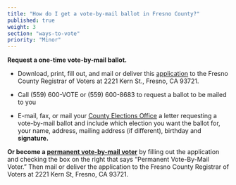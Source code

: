 ```yaml
---
title: "How do I get a vote-by-mail ballot in Fresno County?"
published: true
weight: 3
section: "ways-to-vote"
priority: "Minor"
---
```

**Request a one-time vote-by-mail ballot.**   

- Download, print, fill out, and mail or deliver this [application](http://www.co.fresno.ca.us/home/showdocument?id=2659) to the Fresno County Registrar of Voters at 2221 Kern St., Fresno, CA 93721.   

- Call (559) 600-VOTE or (559) 600-8683 to request a ballot to be mailed to you   

- E-mail, fax, or mail your [County Elections Office](#section-election-office-contact) a letter requesting a vote-by-mail ballot and include which election you want the ballot for, your name, address, mailing address (if different), birthday and **signature.**  

**Or become a [permanent vote-by-mail voter](http://www.co.fresno.ca.us/home/showdocument?id=2659)** by filling out the application and checking the box on the right that says “Permanent Vote-By-Mail Voter.” Then mail or deliver the application to the Fresno County Registrar of Voters at 2221 Kern St, Fresno, CA 93721. 
